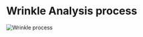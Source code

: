 # Wrinkle Analysis process

![Wrinkle process](https://user-images.githubusercontent.com/76420201/121843836-f601f080-cd1d-11eb-9651-644445c66811.GIF)

